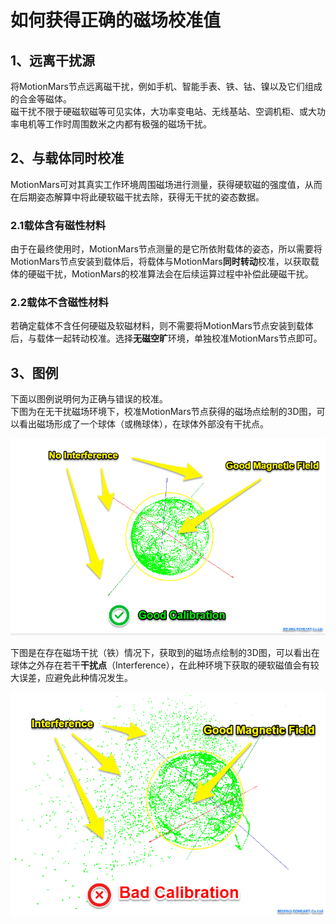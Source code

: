 # 如何获得正确的磁场校准值
## 1、远离干扰源
将MotionMars节点远离磁干扰，例如手机、智能手表、铁、钴、镍以及它们组成的合金等磁体。<br>
磁干扰不限于硬磁软磁等可见实体，大功率变电站、无线基站、空调机柜、或大功率电机等工作时周围数米之内都有极强的磁场干扰。
## 2、与载体同时校准
MotionMars可对其真实工作环境周围磁场进行测量，获得硬软磁的强度值，从而在后期姿态解算中将此硬软磁干扰去除，获得无干扰的姿态数据。
### 2.1载体含有磁性材料
由于在最终使用时，MotionMars节点测量的是它所依附载体的姿态，所以需要将MotionMars节点安装到载体后，将载体与MotionMars**同时转动**校准，以获取载体的硬磁干扰，MotionMars的校准算法会在后续运算过程中补偿此硬磁干扰。<br>
### 2.2载体不含磁性材料
若确定载体不含任何硬磁及软磁材料，则不需要将MotionMars节点安装到载体后，与载体一起转动校准。选择**无磁空旷**环境，单独校准MotionMars节点即可。
## 3、图例
下面以图例说明何为正确与错误的校准。<br>
下图为在无干扰磁场环境下，校准MotionMars节点获得的磁场点绘制的3D图，可以看出磁场形成了一个球体（或椭球体），在球体外部没有干扰点。

<div align=center>
<img src="https://raw.githubusercontent.com/FOHEART/MotionMarsHelp/master/img/goodcali1.png"/>
</div>

下图是在存在磁场干扰（铁）情况下，获取到的磁场点绘制的3D图，可以看出在球体之外存在若干**干扰点**（Interference），在此种环境下获取的硬软磁值会有较大误差，应避免此种情况发生。

<div align=center>
<img src="https://raw.githubusercontent.com/FOHEART/MotionMarsHelp/master/img/badcali1.png"/>
</div>